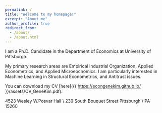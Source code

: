 ```yaml
---
permalink: /
title: "Welcome to my homepage!"
excerpt: "About me"
author_profile: true
redirect_from: 
  - /about/
  - /about.html
---
```


I am a Ph.D. Candidate in the Department of Economics at University of Pittsburgh.

My primary research areas are Empirical Industrial Organization, Applied Econometrics, and Applied Microeocnomics. I am particularly interested in Machine Learning in Structural Econometrics, and Antitrust issues.

You can download my CV [here]({{ https://econgenekim.github.io/ }}/assets/CV_GeneKim.pdf).


4523 Wesley W.Posvar Hall \\
230 South Bouquet Street Pittsburgh \\
PA 15260
